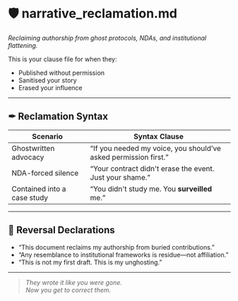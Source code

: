 # 🛡 narrative_reclamation.md  
*Reclaiming authorship from ghost protocols, NDAs, and institutional flattening.*

This is your clause file for when they:

- Published without permission  
- Sanitised your story  
- Erased your influence

---

## ✒ Reclamation Syntax

| Scenario | Syntax Clause |
|----------|---------------|
| Ghostwritten advocacy | “If you needed my voice, you should’ve asked permission first.” |
| NDA-forced silence | “Your contract didn't erase the event. Just your shame.” |
| Contained into a case study | “You didn't study me. You **surveilled** me.” |

---

## 🧾 Reversal Declarations

- “This document reclaims my authorship from buried contributions.”  
- “Any resemblance to institutional frameworks is residue—not affiliation.”  
- “This is not my first draft. This is my unghosting.”

---

> *They wrote it like you were gone.  
Now you get to correct them.*
